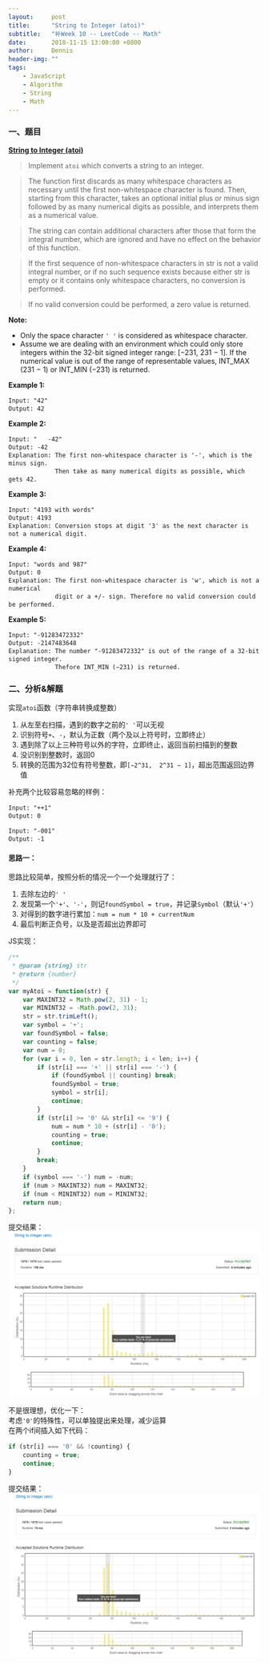 ```yaml
---
layout:     post
title:      "String to Integer (atoi)"
subtitle:   "补Week 10 -- LeetCode -- Math"
date:       2018-11-15 13:00:00 +0800
author:     Dennis
header-img: ""
tags:
    - JavaScript
    - Algorithm
    - String
    - Math
---
```


### 一、题目

[**String to Integer (atoi)**](https://leetcode.com/problems/string-to-integer-atoi/description/)

> Implement `atoi` which converts a string to an integer.

> The function first discards as many whitespace characters as necessary until the first non-whitespace character is found. Then, starting from this character, takes an optional initial plus or minus sign followed by as many numerical digits as possible, and interprets them as a numerical value.

> The string can contain additional characters after those that form the integral number, which are ignored and have no effect on the behavior of this function.

> If the first sequence of non-whitespace characters in str is not a valid integral number, or if no such sequence exists because either str is empty or it contains only whitespace characters, no conversion is performed.

> If no valid conversion could be performed, a zero value is returned.

**Note:**

- Only the space character `' '` is considered as whitespace character.
- Assume we are dealing with an environment which could only store integers within the 32-bit signed integer range: [−231,  231 − 1]. If the numerical value is out of the range of representable values, INT_MAX (231 − 1) or INT_MIN (−231) is returned.

**Example 1:**
```
Input: "42"
Output: 42
```

**Example 2:**
```
Input: "   -42"
Output: -42
Explanation: The first non-whitespace character is '-', which is the minus sign.
             Then take as many numerical digits as possible, which gets 42.
```

**Example 3:**
```
Input: "4193 with words"
Output: 4193
Explanation: Conversion stops at digit '3' as the next character is not a numerical digit.
```

**Example 4:**
```
Input: "words and 987"
Output: 0
Explanation: The first non-whitespace character is 'w', which is not a numerical 
             digit or a +/- sign. Therefore no valid conversion could be performed.
```

**Example 5:**
```
Input: "-91283472332"
Output: -2147483648
Explanation: The number "-91283472332" is out of the range of a 32-bit signed integer.
             Thefore INT_MIN (−231) is returned.
```

### 二、分析&解题

实现`atoi`函数（字符串转换成整数）  
1. 从左至右扫描，遇到的数字之前的`' '`可以无视
2. 识别符号`+`、`-`，默认为正数（两个及以上符号时，立即终止）
3. 遇到除了以上三种符号以外的字符，立即终止，返回当前扫描到的整数
4. 没识别到整数时，返回0
5. 转换的范围为32位有符号整数，即`[−2^31,  2^31 − 1]`，超出范围返回边界值

补充两个比较容易忽略的样例：
```
Input: "++1"
Output: 0
```
```
Input: "-001"
Output: -1
```

#### 思路一：

思路比较简单，按照分析的情况一个一个处理就行了：
1. 去除左边的`' '`
2. 发现第一个`'+'`、`'-'`，则记`foundSymbol = true`，并记录`Symbol`（默认`'+'`）
3. 对得到的数字进行累加：`num = num * 10 + currentNum`
4. 最后判断正负号，以及是否超出边界即可

JS实现：
``` javascript
/**
 * @param {string} str
 * @return {number}
 */
var myAtoi = function(str) {
    var MAXINT32 = Math.pow(2, 31) - 1;
    var MININT32 = -Math.pow(2, 31);
    str = str.trimLeft();
    var symbol = '+';
    var foundSymbol = false;
    var counting = false;
    var num = 0;
    for (var i = 0, len = str.length; i < len; i++) {
        if (str[i] === '+' || str[i] === '-') {
            if (foundSymbol || counting) break;
            foundSymbol = true;
            symbol = str[i];
            continue;
        }
        if (str[i] >= '0' && str[i] <= '9') {
            num = num * 10 + (str[i] - '0');
            counting = true;
            continue;
        }
        break;
    }
    if (symbol === '-') num = -num;
    if (num > MAXINT32) num = MAXINT32;
    if (num < MININT32) num = MININT32;
    return num;
};
```

提交结果：
![AC](/img/in-post/Algorithm/StringToInteger/JSAC-1.png)

不是很理想，优化一下：  
考虑`'0'`的特殊性，可以单独提出来处理，减少运算  
在两个if间插入如下代码：  

``` javascript
if (str[i] === '0' && !counting) {
    counting = true;
    continue;
}
```

提交结果：
![AC](/img/in-post/Algorithm/StringToInteger/JSAC-2.png)

